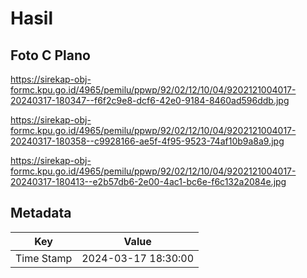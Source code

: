 # Hasil

## Foto C Plano

https://sirekap-obj-formc.kpu.go.id/4965/pemilu/ppwp/92/02/12/10/04/9202121004017-20240317-180347--f6f2c9e8-dcf6-42e0-9184-8460ad596ddb.jpg

https://sirekap-obj-formc.kpu.go.id/4965/pemilu/ppwp/92/02/12/10/04/9202121004017-20240317-180358--c9928166-ae5f-4f95-9523-74af10b9a8a9.jpg

https://sirekap-obj-formc.kpu.go.id/4965/pemilu/ppwp/92/02/12/10/04/9202121004017-20240317-180413--e2b57db6-2e00-4ac1-bc6e-f6c132a2084e.jpg


## Metadata

| Key        | Value               |
| ---------- | ------------------- |
| Time Stamp | 2024-03-17 18:30:00 |




